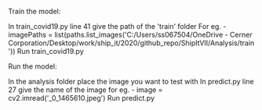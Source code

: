 Train the model:

In train_covid19.py line 41 give the path of the 'train' folder
For eg. - imagePaths = list(paths.list_images('C:/Users/ss067504/OneDrive - Cerner Corporation/Desktop/work/ship_it/2020/github_repo/ShipItVII/Analysis/train'))
Run train_covid19.py



Run the model:

In the analysis folder place the image you want to test with
In predict.py line 27 give the name of the image
for eg. - image = cv2.imread('_0_1465610.jpeg')
Run predict.py